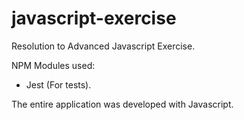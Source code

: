 # javascript-exercise

Resolution to Advanced Javascript Exercise.

NPM Modules used:
- Jest (For tests).

The entire application was developed with Javascript.
